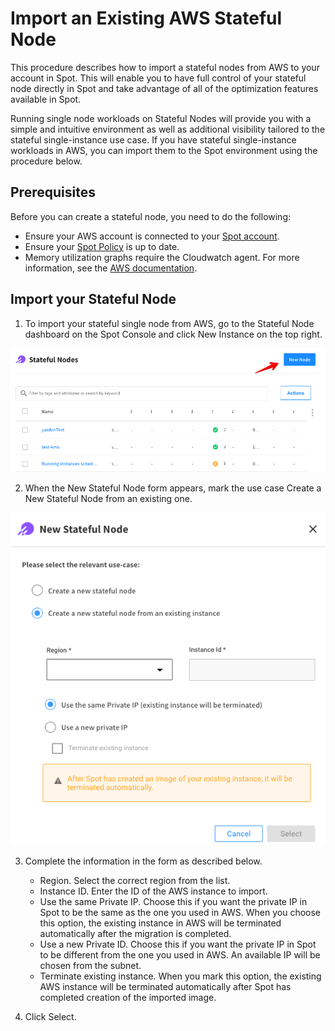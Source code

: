 # Import an Existing AWS Stateful Node

This procedure describes how to import a stateful nodes from AWS to your account in Spot. This will enable you to have full control of your stateful node directly in Spot and take advantage of all of the optimization features available in Spot.

Running single node workloads on Stateful Nodes will provide you with a simple and intuitive environment as well as additional visibility tailored to the stateful single-instance use case. If you have stateful single-instance workloads in AWS, you can import them to the Spot environment using the procedure below.

## Prerequisites

Before you can create a stateful node, you need to do the following:

- Ensure your AWS account is connected to your [Spot account](connect-your-cloud-provider/aws-account).
- Ensure your [Spot Policy](elastigroup/tutorials/elastigroup-tasks/update-spot-policy) is up to date.
- Memory utilization graphs require the Cloudwatch agent. For more information, see the [AWS documentation](https://docs.aws.amazon.com/AWSEC2/latest/UserGuide/mon-scripts.html).

## Import your Stateful Node

1. To import your stateful single node from AWS, go to the Stateful Node dashboard on the Spot Console and click New Instance on the top right.

<img src="/managed-instance-a/_media/create-new-a.png" />

2. When the New Stateful Node form appears, mark the use case Create a New Stateful Node from an existing one.

<img src="/managed-instance/_media/create-new-b.png" />

3. Complete the information in the form as described below.

   - Region. Select the correct region from the list.
   - Instance ID. Enter the ID of the AWS instance to import.
   - Use the same Private IP. Choose this if you want the private IP in Spot to be the same as the one you used in AWS. When you choose this option, the existing instance in AWS will be terminated automatically after the migration is completed.
   - Use a new Private ID. Choose this if you want the private IP in Spot to be different from the one you used in AWS. An available IP will be chosen from the subnet.
   - Terminate existing instance. When you mark this option, the existing AWS instance will be terminated automatically after Spot has completed creation of the imported image.

4. Click Select.
